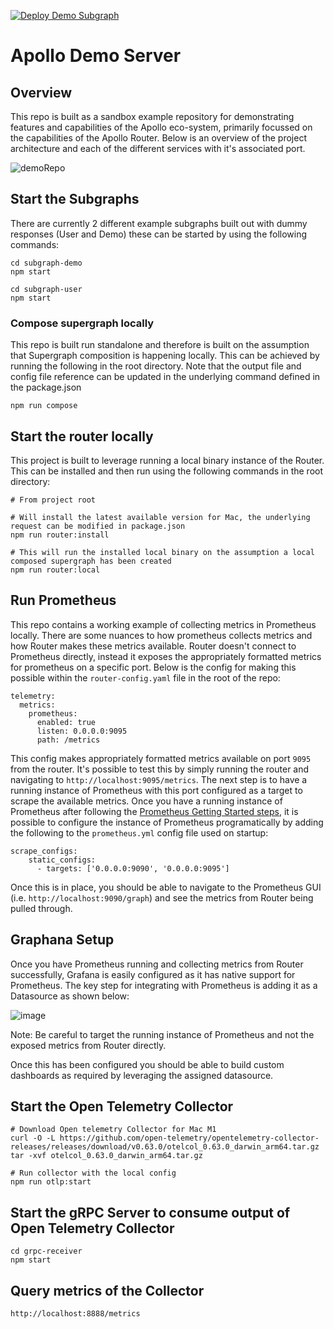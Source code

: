 [![Deploy Demo Subgraph](https://github.com/JoeDevine/apollo-demo-server/actions/workflows/demo.yaml/badge.svg)](https://github.com/JoeDevine/apollo-demo-server/actions/workflows/demo.yaml)

# Apollo Demo Server

## Overview

This repo is built as a sandbox example repository for demonstrating features and capabilities of the Apollo eco-system, primarily focussed on the capabilities of the Apollo Router. Below is an overview of the project architecture and each of the different services with it's associated port.

![demoRepo](https://user-images.githubusercontent.com/10652753/214587816-b753169a-41e1-4283-967c-7a0fba3646cd.png)

## Start the Subgraphs

There are currently 2 different example subgraphs built out with dummy responses (User and Demo) these can be started by using the following commands:

```
cd subgraph-demo
npm start
```

```
cd subgraph-user
npm start
```

### Compose supergraph locally

This repo is built run standalone and therefore is built on the assumption that Supergraph composition is happening locally. This can be achieved by running the following in the root directory. Note that the output file and config file reference can be updated in the underlying command defined in the package.json

```
npm run compose
```

## Start the router locally

This project is built to leverage running a local binary instance of the Router. This can be installed and then run using the following commands in the root directory:

```
# From project root

# Will install the latest available version for Mac, the underlying request can be modified in package.json
npm run router:install

# This will run the installed local binary on the assumption a local composed supergraph has been created
npm run router:local
```

## Run Prometheus

This repo contains a working example of collecting metrics in Prometheus locally. There are some nuances to how prometheus collects metrics and how Router makes these metrics available. Router doesn't connect to Prometheus directly, instead it exposes the appropriately formatted metrics for prometheus on a specific port. Below is the config for making this possible within the `router-config.yaml` file in the root of the repo:

```
telemetry:
  metrics:
    prometheus:
      enabled: true
      listen: 0.0.0.0:9095
      path: /metrics
```

This config makes appropriately formatted metrics available on port `9095` from the router. It's possible to test this by simply running the router and navigating to `http://localhost:9095/metrics`. The next step is to have a running instance of Prometheus with this port configured as a target to scrape the available metrics. Once you have a running instance of Prometheus after following the [Prometheus Getting Started steps](https://prometheus.io/docs/introduction/first_steps/), it is possible to configure the instance of Prometheus programatically by adding the following to the `prometheus.yml` config file used on startup:

```
scrape_configs:
    static_configs:
      - targets: ['0.0.0.0:9090', '0.0.0.0:9095']
```

Once this is in place, you should be able to navigate to the Prometheus GUI (i.e. `http://localhost:9090/graph`) and see the metrics from Router being pulled through.

## Graphana Setup

Once you have Prometheus running and collecting metrics from Router successfully, Grafana is easily configured as it has native support for Prometheus. The key step for integrating with Prometheus is adding it as a Datasource as shown below:

![image](https://user-images.githubusercontent.com/10652753/214591328-87e950c7-b7b7-48a0-98d2-82fda06952bd.png)

Note: Be careful to target the running instance of Prometheus and not the exposed metrics from Router directly.

Once this has been configured you should be able to build custom dashboards as required by leveraging the assigned datasource.

## Start the Open Telemetry Collector

```
# Download Open telemetry Collector for Mac M1
curl -O -L https://github.com/open-telemetry/opentelemetry-collector-releases/releases/download/v0.63.0/otelcol_0.63.0_darwin_arm64.tar.gz
tar -xvf otelcol_0.63.0_darwin_arm64.tar.gz

# Run collector with the local config
npm run otlp:start
```

## Start the gRPC Server to consume output of Open Telemetry Collector

```
cd grpc-receiver
npm start
```

## Query metrics of the Collector

```
http://localhost:8888/metrics
```

